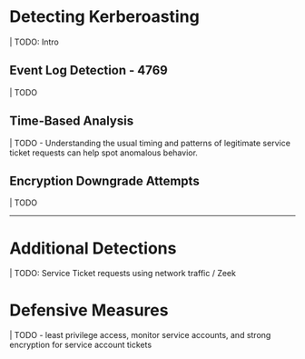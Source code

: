 # Detecting Kerberoasting

| TODO: Intro

## Event Log Detection - 4769

| TODO

## Time-Based Analysis

| TODO - Understanding the usual timing and patterns of legitimate service ticket requests can help spot anomalous behavior.

## Encryption Downgrade Attempts

| TODO



---

# Additional Detections

| TODO: Service Ticket requests using network traffic / Zeek

# Defensive Measures

| TODO - least privilege access, monitor service accounts, and strong encryption for service account tickets